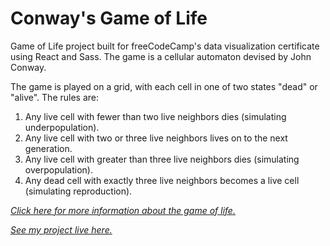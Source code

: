 Conway's Game of Life
=======
 
Game of Life project built for freeCodeCamp's data visualization certificate using React and Sass. The game is a cellular automaton devised by John Conway. 

The game is played on a grid, with each cell in one of two states "dead" or "alive". The rules are: 
 
1. Any live cell with fewer than two live neighbors dies (simulating underpopulation).
2. Any live cell with two or three live neighbors lives on to the next generation.
3. Any live cell with greater than three live neighbors dies (simulating overpopulation).
4. Any dead cell with exactly three live neighbors becomes a live cell (simulating reproduction).

*[Click here for more information about the game of life.](https://en.wikipedia.org/wiki/Conway%27s_Game_of_Life)*

*[See my project live here.](https://mtroiani.github.io/fcc-game-of-life/)*
